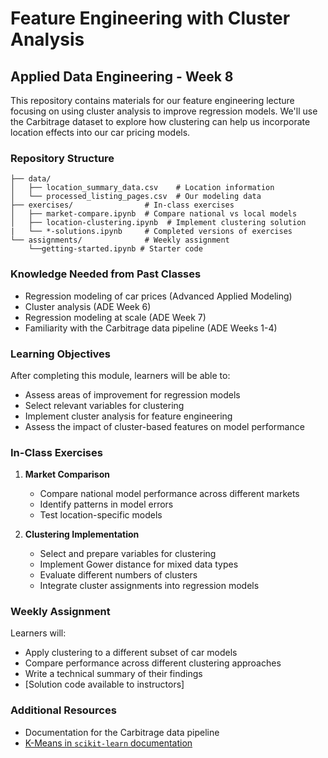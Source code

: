 # Feature Engineering with Cluster Analysis
## Applied Data Engineering - Week 8

This repository contains materials for our feature engineering lecture focusing on using cluster analysis to improve regression models. We'll use the Carbitrage dataset to explore how clustering can help us incorporate location effects into our car pricing models.

### Repository Structure
```
├── data/                     
│   ├── location_summary_data.csv    # Location information
│   └── processed_listing_pages.csv  # Our modeling data
├── exercises/                # In-class exercises
│   ├── market-compare.ipynb  # Compare national vs local models
│   ├── location-clustering.ipynb  # Implement clustering solution
|   └── *-solutions.ipynb     # Completed versions of exercises
└── assignments/              # Weekly assignment
    └──getting-started.ipynb # Starter code
```

### Knowledge Needed from Past Classes
- Regression modeling of car prices (Advanced Applied Modeling)
- Cluster analysis (ADE Week 6)
- Regression modeling at scale (ADE Week 7) 
- Familiarity with the Carbitrage data pipeline (ADE Weeks 1-4)

### Learning Objectives
After completing this module, learners will be able to:
- Assess areas of improvement for regression models
- Select relevant variables for clustering
- Implement cluster analysis for feature engineering
- Assess the impact of cluster-based features on model performance

### In-Class Exercises
1. **Market Comparison**
   - Compare national model performance across different markets
   - Identify patterns in model errors
   - Test location-specific models

2. **Clustering Implementation**
   - Select and prepare variables for clustering
   - Implement Gower distance for mixed data types
   - Evaluate different numbers of clusters
   - Integrate cluster assignments into regression models

### Weekly Assignment
Learners will:
- Apply clustering to a different subset of car models
- Compare performance across different clustering approaches
- Write a technical summary of their findings
- [Solution code available to instructors]

### Additional Resources
- Documentation for the Carbitrage data pipeline
- [K-Means in `scikit-learn` documentation](https://scikit-learn.org/1.5/modules/generated/sklearn.cluster.KMeans.html)
